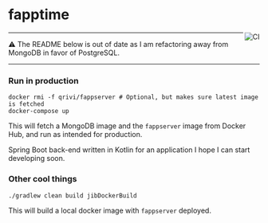 # fapptime
<a href="https://github.com/Qrivi/fappserver/actions"><img alt="CI" align="right" src="https://github.com/Qrivi/fappserver/workflows/CI/badge.svg?branch=develop"></a>

---

⚠️ The README below is out of date as I am refactoring away from MongoDB in favor of PostgreSQL.

---

### Run in production
```shell script
docker rmi -f qrivi/fappserver # Optional, but makes sure latest image is fetched
docker-compose up
```
This will fetch a MongoDB image and the `fappserver` image from Docker Hub, and run as intended for production.

Spring Boot back-end written in Kotlin for an application I hope I can start developing soon.

### Other cool things
```shell script
./gradlew clean build jibDockerBuild
```
This will build a local docker image with `fappserver` deployed.

